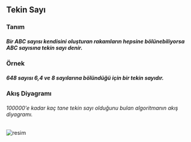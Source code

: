## Tekin Sayı

### Tanım
##### Bir ABC sayısı kendisini oluşturan rakamların hepsine bölünebiliyorsa ABC sayısına tekin sayı denir.

### Örnek
##### 648 sayısı 6,4 ve 8 sayılarına bölündüğü için bir tekin sayıdır.


### Akış Diyagramı
###### 100000'e kadar kaç tane tekin sayı olduğunu bulan algoritmanın akış diyagramı.
![resim](https://user-images.githubusercontent.com/25087769/77649251-984b8200-6f7a-11ea-8386-6aede94a6d3b.png)
